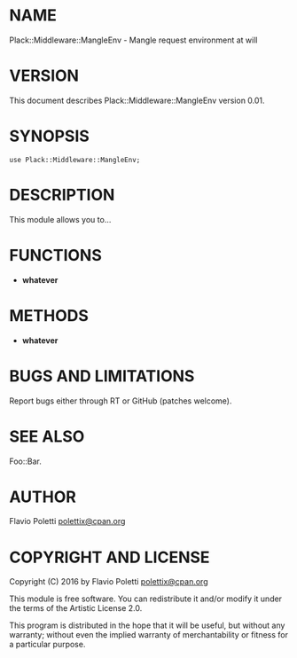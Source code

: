 # NAME

Plack::Middleware::MangleEnv - Mangle request environment at will

# VERSION

This document describes Plack::Middleware::MangleEnv version 0.01.

# SYNOPSIS

    use Plack::Middleware::MangleEnv;

# DESCRIPTION

This module allows you to...

# FUNCTIONS

- **whatever**

# METHODS

- **whatever**

# BUGS AND LIMITATIONS

Report bugs either through RT or GitHub (patches welcome).

# SEE ALSO

Foo::Bar.

# AUTHOR

Flavio Poletti <polettix@cpan.org>

# COPYRIGHT AND LICENSE

Copyright (C) 2016 by Flavio Poletti <polettix@cpan.org>

This module is free software. You can redistribute it and/or modify it
under the terms of the Artistic License 2.0.

This program is distributed in the hope that it will be useful, but
without any warranty; without even the implied warranty of
merchantability or fitness for a particular purpose.
